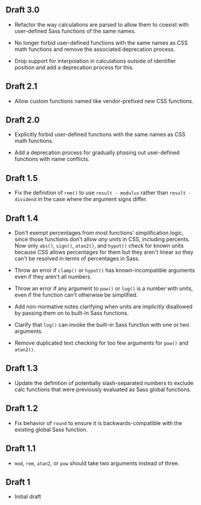 ## Draft 3.0

* Refactor the way calculations are parsed to allow them to coexist with
  user-defined Sass functions of the same names.

* No longer forbid user-defined functions with the same names as CSS math
  functions and remove the associated deprecation process.

* Drop support for interpolation in calculations outside of identifier position
  and add a deprecation process for this.

## Draft 2.1

* Allow custom functions named like vendor-prefixed new CSS functions.

## Draft 2.0

* Explicitly forbid user-defined functions with the same names as CSS math
  functions.

* Add a deprecation process for gradually phasing out user-defined functions
  with name conflicts.

## Draft 1.5

* Fix the definition of `rem()` to use `result - modulus` rather than `result -
  dividend` in the case where the argument signs differ.

## Draft 1.4

* Don't exempt percentages from most functions' simplification logic, since
  those functions don't allow _any_ units in CSS, including percents. Now only
  `abs()`, `sign()`, `atan2()`, and `hypot()` check for known units because CSS
  allows percentages for them but they aren't linear so they can't be resolved
  in terms of percentages in Sass.

* Throw an error if `clamp()` or `hypot()` has known-incompatible arguments even
  if they aren't all numbers.

* Throw an error if any argument to `pow()` or `log()` is a number with units,
  even if the function can't otherwise be simplified.

* Add non-normative notes clarifying when units are implicitly disallowed by
  passing them on to built-in Sass functions.

* Clarify that `log()` can invoke the built-in Sass function with one or two
  arguments.

* Remove duplicated text checking for too few arguments for `pow()` and
  `atan2()`.

## Draft 1.3

* Update the definition of potentially slash-separated numbers to exclude
  calc functions that were previously evaluated as Sass global functions.

## Draft 1.2

* Fix behavior of `round` to ensure it is backwards-compatible with the existing
  global Sass function.

## Draft 1.1

* `mod`, `rem`, `atan2`, or `pow` should take two arguments instead of three.

## Draft 1

* Initial draft
